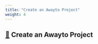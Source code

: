 ```yaml
---
title: "Create an Awayto Project"
weight: 4
---
```


## [&#128279;](#create-an-awayto-project) Create an Awayto Project

